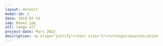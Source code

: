 ```yaml
---
layout: default
modal-id: 1
date: 2014-07-18
img: Base2.jpg
alt: image-alt
project-date: Mars 2022
description: <p align="justify"><font size="5"><strong>Cr&eacute;ation et utilisation d'une base de donn&eacute;es immobili&egrave;re avec SQL</strong></font><font size="4"> <br><em>Projet r&eacute;alis&eacute; dans le cadre de ma formation Openclassrooms</em><br> <br><strong>Mise en situation</strong><br> Vous &ecirc;tes Data Analyst chez Laplace Immo, un r&eacute;seau national d'agences immobili&egrave;res. Votre mission consiste &agrave; cr&eacute;er la base de donn&eacute;es permettant de collecter les transactions immobili&egrave;res et fonci&egrave;res en France. Vous utiliserez ensuite cette base pour analyser le march&eacute; et aider les diff&eacute;rentes agences &agrave; mieux accompagner leurs clients.<br> <br><strong>Donn&eacute;es</strong><br>&middot Data_bien.csv<br>&middot Data_commune.csv<br>&middot Data_mutation.csv<br>&middot Data_mutation_bien.csv <br> <br><strong>&Eacute;tapes</strong><br>&middot Cr&eacute;ation d'un dictionnaire de donn&eacute;es<br>&middot Cr&eacute;ation du mod&egrave;le conceptuel des donn&eacute;es<br>&middot Cr&eacute;ation du sch&eacute;ma relationnel normalis&eacute; en 3NF de la base de donn&eacute;es<br>&middot Impl&eacute;mentation de la basse de donn&eacute;e<br>&middot R&eacute;alisation de diff&eacute;rentes requ&ecirc;tes <br> <br><strong>Comp&eacute;tences</strong><br>&middot Cr&eacute;er le sch&eacute;ma d'une base de donn&eacute;es<br>&middot Effectuer des requ&ecirc;tes SQL pour r&eacute;pondre &agrave; une probl&eacute;matique m&eacute;tier<br>&middot Mettre &agrave; jour un catalogue de donn&eacute;es<br>&middot Cr&eacute;er des tables dans une base de donn&eacute;es<br>&middot Charger des donn&eacute;es dans une base de donn&eacute;es <br> <br></font><font size="5"><a href="projet_doc/Presentation_P3.pdf" target="_blank">Pr&eacutesentation</a></font></p>
---
```

